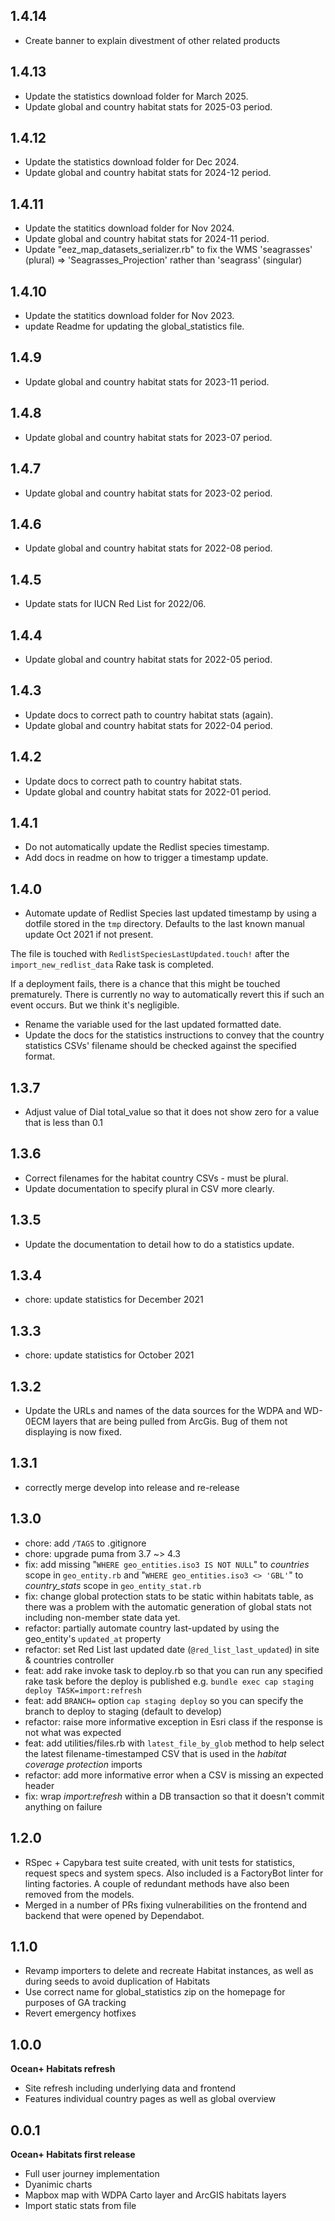 ## 1.4.14

* Create banner to explain divestment of other related products

## 1.4.13

* Update the statistics download folder for March 2025.
* Update global and country habitat stats for 2025-03 period.

## 1.4.12

* Update the statistics download folder for Dec 2024.
* Update global and country habitat stats for 2024-12 period.

## 1.4.11

* Update the statitics download folder for Nov 2024.
* Update global and country habitat stats for 2024-11 period.
* Update "eez_map_datasets_serializer.rb" to fix the WMS 'seagrasses' (plural) => 'Seagrasses_Projection' rather than 'seagrass' (singular)

## 1.4.10

* Update the statitics download folder for Nov 2023.
* update Readme for updating the global_statistics file.

## 1.4.9

* Update global and country habitat stats for 2023-11 period.

## 1.4.8

* Update global and country habitat stats for 2023-07 period.

## 1.4.7

* Update global and country habitat stats for 2023-02 period.

## 1.4.6

* Update global and country habitat stats for 2022-08 period.

## 1.4.5

* Update stats for IUCN Red List for 2022/06.

## 1.4.4

* Update global and country habitat stats for 2022-05 period.

## 1.4.3

* Update docs to correct path to country habitat stats (again).
* Update global and country habitat stats for 2022-04 period.

## 1.4.2

* Update docs to correct path to country habitat stats.
* Update global and country habitat stats for 2022-01 period.

## 1.4.1

* Do not automatically update the Redlist species timestamp.
* Add docs in readme on how to trigger a timestamp update.

## 1.4.0

* Automate update of Redlist Species last updated timestamp by using a dotfile
stored in the `tmp` directory. Defaults to the last known manual update Oct 2021
if not present.

The file is touched with `RedlistSpeciesLastUpdated.touch!` after the
`import_new_redlist_data` Rake task is completed.

If a deployment fails, there is a chance that this might be touched prematurely.
There is currently no way to automatically revert this if such an event occurs.
But we think it's negligible.

* Rename the variable used for the last updated formatted date.
* Update the docs for the statistics instructions to convey that the country
statistics CSVs' filename should be checked against the specified format.

## 1.3.7

* Adjust value of Dial total_value so that it does not show
zero for a value that is less than 0.1

## 1.3.6

* Correct filenames for the habitat country CSVs - must be plural.
* Update documentation to specify plural in CSV more clearly.

## 1.3.5

* Update the documentation to detail how to do a statistics update.

## 1.3.4

* chore: update statistics for December 2021

## 1.3.3

* chore: update statistics for October 2021

## 1.3.2

* Update the URLs and names of the data sources for the WDPA and WD-0ECM layers that are being pulled from ArcGis. Bug of them not displaying is now fixed.

## 1.3.1

* correctly merge develop into release and re-release

## 1.3.0

* chore: add `/TAGS` to .gitignore
* chore: upgrade puma from 3.7 ~> 4.3
* fix: add missing "`WHERE geo_entities.iso3 IS NOT NULL`" to *countries* scope in `geo_entity.rb` and "`WHERE geo_entities.iso3 <> 'GBL'`" to *country_stats* scope in `geo_entity_stat.rb`
* fix: change global protection stats to be static within habitats table, as there was a problem with the automatic generation of global stats not including non-member state data yet.
* refactor: partially automate country last-updated by using the geo_entity's `updated_at` property
* refactor: set Red List last updated date (`@red_list_last_updated`) in site & countries controller
* feat: add rake invoke task to deploy.rb so that you can run any specified rake task before the deploy is published e.g. `bundle exec cap staging deploy TASK=import:refresh`
* feat: add `BRANCH=` option `cap staging deploy` so you can specify the branch to deploy to staging (default to develop)
* refactor: raise more informative exception in Esri class if the response is not what was expected
* feat: add utilities/files.rb with `latest_file_by_glob` method to help select the latest filename-timestamped CSV that is used in the _habitat coverage protection_ imports
* refactor: add more informative error when a CSV is missing an expected header
* fix: wrap _import:refresh_ within a DB transaction so that it doesn't commit anything on failure

## 1.2.0

* RSpec + Capybara test suite created, with unit tests for statistics, request specs and
system specs. Also included is a FactoryBot linter for linting factories. A couple of
redundant methods have also been removed from the models.
* Merged in a number of PRs fixing vulnerabilities on the frontend and backend that were
opened by Dependabot.

## 1.1.0

* Revamp importers to delete and recreate Habitat instances, as well as during seeds
  to avoid duplication of Habitats
* Use correct name for global_statistics zip on the homepage for purposes of GA tracking
* Revert emergency hotfixes

## 1.0.0

**Ocean+ Habitats refresh**

* Site refresh including underlying data and frontend
* Features individual country pages as well as global overview

## 0.0.1

**Ocean+ Habitats first release**

* Full user journey implementation
* Dyanimic charts
* Mapbox map with WDPA Carto layer and ArcGIS habitats layers
* Import static stats from file
